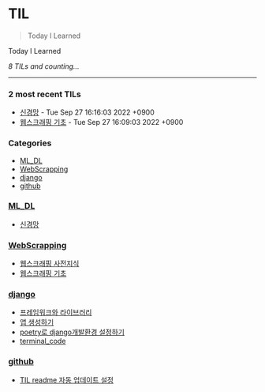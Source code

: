 # TIL
> Today I Learned

Today I Learned


_8 TILs and counting..._

---

### 2 most recent TILs

- [신경망](ML_DL/nn.md) - Tue Sep 27 16:16:03 2022 +0900
- [웹스크래핑 기초](WebScrapping/scrapping_basic.md) - Tue Sep 27 16:09:03 2022 +0900

### Categories

- [ML_DL](#ML_DL)
- [WebScrapping](#WebScrapping)
- [django](#django)
- [github](#github)

### [ML_DL](#ML_DL)
- [신경망](ML_DL/nn.md)

### [WebScrapping](#WebScrapping)
- [웹스크래핑 사전지식](WebScrapping/Background_Knowlege.md)
- [웹스크래핑 기초](WebScrapping/scrapping_basic.md)

### [django](#django)
- [프레임워크와 라이브러리](django/django_framework_library요약.md)
- [앱 생성하기](django/make_app.md)
- [poetry로 django개발환경 설정하기](django/poetry_setting_venv.md)
- [terminal_code](django/terminal_code.md)

### [github](#github)
- [TIL readme 자동 업데이트 설정](github/github_TIL_Readme_Auto업데이트.md)

[1]: https://simonwillison.net/2020/Apr/20/self-rewriting-readme/
[2]: https://github.com/jbranchaud/til

